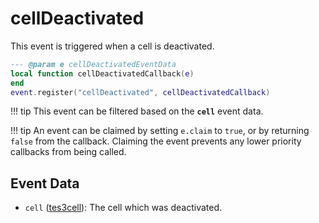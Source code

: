 # cellDeactivated

This event is triggered when a cell is deactivated.

```lua
--- @param e cellDeactivatedEventData
local function cellDeactivatedCallback(e)
end
event.register("cellDeactivated", cellDeactivatedCallback)
```

!!! tip
	This event can be filtered based on the **`cell`** event data.

!!! tip
	An event can be claimed by setting `e.claim` to `true`, or by returning `false` from the callback. Claiming the event prevents any lower priority callbacks from being called.

## Event Data

* `cell` ([tes3cell](../../types/tes3cell)): The cell which was deactivated.

